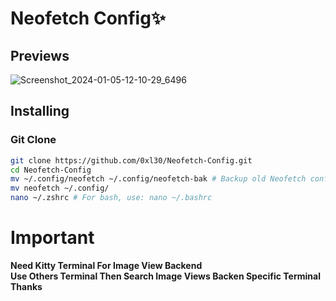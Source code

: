 # Neofetch Config✨


## Previews

![Screenshot_2024-01-05-12-10-29_6496](https://github.com/0xl30/Neofetch-Config/assets/72350874/2e7b1be2-e959-4b8a-ae27-68c64d1350ab)

## Installing

### Git Clone
```bash
git clone https://github.com/0xl30/Neofetch-Config.git
cd Neofetch-Config
mv ~/.config/neofetch ~/.config/neofetch-bak # Backup old Neofetch config
mv neofetch ~/.config/
nano ~/.zshrc # For bash, use: nano ~/.bashrc
```

# Important 
<b>Need Kitty Terminal For Image View Backend</b><br>
<b>Use Others Terminal Then Search Image Views Backen Specific Terminal</b><br>
<b>Thanks</b>



